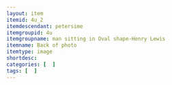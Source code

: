 ```yaml
---
layout: item
itemid: 4u_2
itemdescendant: petersime
itemgroupid: 4u
itemgroupname: man sitting in Oval shape-Henry Lewis
itemname: Back of photo
itemtype: image
shortdesc: 
categories: [  ]
tags: [  ]
---
```







